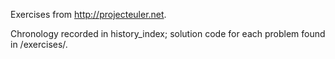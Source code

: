 Exercises from http://projecteuler.net.

Chronology recorded in history_index; solution code for each problem found in /exercises/.
